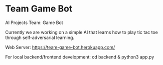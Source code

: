# Team Game Bot
AI Projects Team: Game Bot

Currently we are working on a simple AI that learns how to play tic tac toe through self-adversarial learning.

Web Server: https://team-game-bot.herokuapp.com/

For local backend/frontend development: cd backend & python3 app.py
